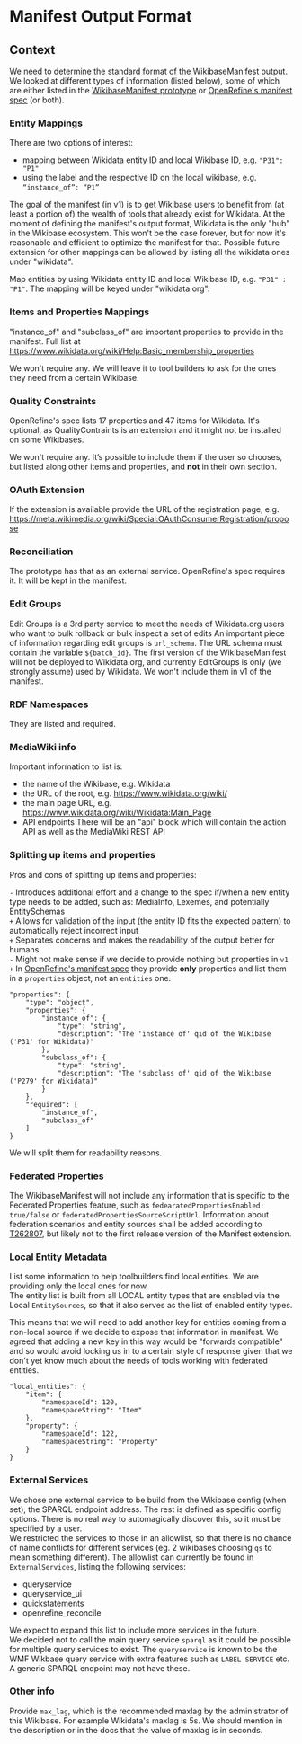 # Manifest Output Format

## Context

We need to determine the standard format of the WikibaseManifest output. We looked at different types of information (listed below), some of which are either listed in the [WikibaseManifest prototype](https://github.com/wmde/WikibaseManifest) or [OpenRefine's manifest spec](https://github.com/OpenRefine/wikibase-manifests) (or both).

### Entity Mappings

There are two options of interest:
- mapping between Wikidata entity ID and local Wikibase ID, e.g. `"P31": "P1"`
- using the label and the respective ID on the local wikibase, e.g. `“instance_of”: “P1”`

The goal of the manifest (in v1) is to get Wikibase users to benefit from (at least a portion of) the wealth of tools that already exist for Wikidata.
At the moment of defining the manifest's output format, Wikidata is the only "hub" in the Wikibase ecosystem. This won't be the case forever, but for now it's reasonable and efficient to optimize the manifest for that.
Possible future extension for other mappings can be allowed by listing all the wikidata ones under "wikidata".

Map entities by using Wikidata entity ID and local Wikibase ID, e.g. `"P31" : "P1"`. The mapping will be keyed under "wikidata.org".

### Items and Properties Mappings

"instance_of" and "subclass_of" are important properties to provide in the manifest.
Full list at https://www.wikidata.org/wiki/Help:Basic_membership_properties

We won't require any. We will leave it to tool builders to ask for the ones they need from a certain Wikibase.

### Quality Constraints

OpenRefine's spec lists 17 properties and 47 items for Wikidata. It's optional, as QualityContraints is an extension and it might not be installed on some Wikibases.

We won't require any. It’s possible to include them if the user so chooses, but listed along other items and properties, and **not** in their own section.

### OAuth Extension

If the extension is available provide the URL of the registration page, e.g. https://meta.wikimedia.org/wiki/Special:OAuthConsumerRegistration/propose

### Reconciliation

The prototype has that as an external service. OpenRefine's spec requires it.
It will be kept in the manifest.

### Edit Groups

Edit Groups is a 3rd party service to meet the needs of Wikidata.org users who want to bulk rollback or bulk inspect a set of edits
An important piece of information regarding edit groups is `url_schema`. The URL schema must contain the variable `${batch_id}`.
The first version of the WikibaseManifest will not be deployed to Wikidata.org, and currently EditGroups is only (we strongly assume) used by Wikidata.
We won't include them in v1 of the manifest.

### RDF Namespaces

They are listed and required.

### MediaWiki info

Important information to list is:
- the name of the Wikibase, e.g. Wikidata
- the URL of the root, e.g. https://www.wikidata.org/wiki/
- the main page URL, e.g. https://www.wikidata.org/wiki/Wikidata:Main_Page
- API endpoints
There will be an "api" block which will contain the action API as well as the MediaWiki REST API

### Splitting up items and properties

Pros and cons of splitting up items and properties:

`-` Introduces additional effort and a change to the spec if/when a new entity type needs to be added, such as: MediaInfo, Lexemes, and potentially EntitySchemas  
`+` Allows for validation of the input (the entity ID fits the expected pattern) to automatically reject incorrect input  
`+` Separates concerns and makes the readability of the output better for humans  
`-` Might not make sense if we decide to provide nothing but properties in `v1`  
`+` In [OpenRefine's manifest spec](https://github.com/OpenRefine/wikibase-manifests/blob/master/wikibase-manifest-schema-v1.json#L54) they provide **only** properties and list them in a `properties` object, not an `entities` one.  
```
"properties": {
    "type": "object",
    "properties": {
        "instance_of": {
            "type": "string",
            "description": "The 'instance of' qid of the Wikibase ('P31' for Wikidata)"
        },
        "subclass_of": {
            "type": "string",
            "description": "The 'subclass of' qid of the Wikibase ('P279' for Wikidata)"
        }
    },
    "required": [
        "instance_of",
        "subclass_of"
    ]
}
```

We will split them for readability reasons.

### Federated Properties

The WikibaseManifest will not include any information that is specific to the Federated Properties feature, such as `fedearatedPropertiesEnabled: true/false` or `federatedPropertiesSourceScriptUrl`. Information about federation scenarios and entity sources shall be added according to [T262807](https://phabricator.wikimedia.org/T262807), but likely not to the first release version of the Manifest extension.

### Local Entity Metadata

List some information to help toolbuilders find local entities.
We are providing only the local ones for now.  
The entity list is built from all LOCAL entity types that are enabled via the Local `EntitySources`, so that it also serves as the list of enabled entity types.

This means that we will need to add another key for entities coming from a non-local source if we decide to expose that
information in manifest. We agreed that adding a new key in this way would be "forwards compatible" and so would avoid
locking us in to a certain style of response given that we don't yet know much about the needs of tools working with
 federated entities.

```
"local_entities": {
    "item": {
        "namespaceId": 120,
        "namespaceString": "Item"
    },
    "property": {
        "namespaceId": 122,
        "namespaceString": "Property"
    }
}
```

### External Services

We chose one external service to be build from the Wikibase config (when set), the SPARQL endpoint address.
The rest is defined as specific config options.
There is no real way to automagically discover this, so it must be specified by a user.  
We restricted the services to those in an allowlist, so that there is no chance of name conflicts for different services (eg. 2 wikibases choosing `qs` to mean something different).
The allowlist can currently be found in `ExternalServices`, listing the following services:

 - queryservice
 - queryservice_ui
 - quickstatements
 - openrefine_reconcile

We expect to expand this list to include more services in the future.  
We decided not to call the main query service `sparql` as it could be possible for multiple query services to exist.
The `queryservice` is known to be the WMF Wikbase query service with extra features such as `LABEL SERVICE` etc.
A generic SPARQL endpoint may not have these.

### Other info

Provide `max_lag`, which is the recommended maxlag by the administrator of this Wikibase. For example Wikidata's maxlag is 5s.
We should mention in the description or in the docs that the value of maxlag is in seconds.




